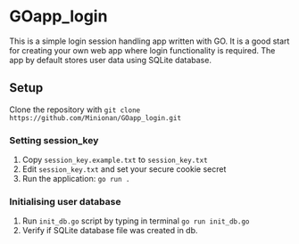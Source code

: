 # GOapp_login

This is a simple login session handling app written with GO.
It is a good start for creating your own web app where login functionality is required.
The app by default stores user data using SQLite database.

## Setup

Clone the repository with `git clone https://github.com/Minionan/GOapp_login.git`

### Setting session_key

1. Copy `session_key.example.txt` to `session_key.txt`
2. Edit `session_key.txt` and set your secure cookie secret
3. Run the application: `go run .`

### Initialising user database

1. Run `init_db.go` script by typing in terminal `go run init_db.go`
2. Verify if SQLite database file was created in db.


